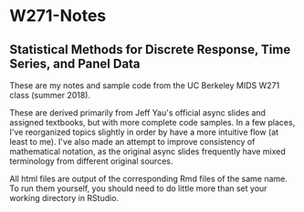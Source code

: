 # W271-Notes

## Statistical Methods for Discrete Response, Time Series, and Panel Data

These are my notes and sample code from the UC Berkeley MIDS W271 class (summer 2018).

These are derived primarily from Jeff Yau's official async slides and assigned textbooks,
but with more complete code samples. In a few places, I've reorganized topics slightly in
order by have a more intuitive flow (at least to me).  I've also made an attempt to improve
consistency of mathematical notation, as the original async slides frequently have mixed
terminology from different original sources.

All html files are output of the corresponding Rmd files of the same name.  To
run them yourself, you should need to do little more than set your working directory
in RStudio.